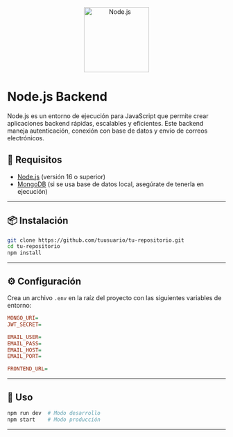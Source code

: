 <div align="center">
    <a href="https://nodejs.org/">
        <img
            alt="Node.js"
            src="https://upload.wikimedia.org/wikipedia/commons/d/d9/Node.js_logo.svg"
            width="150">
    </a>
</div>

# Node.js Backend

Node.js es un entorno de ejecución para JavaScript que permite crear aplicaciones backend rápidas, escalables y eficientes. Este backend maneja autenticación, conexión con base de datos y envío de correos electrónicos.

## 📌 Requisitos

- [Node.js](https://nodejs.org/) (versión 16 o superior)
- [MongoDB](https://www.mongodb.com/) (si se usa base de datos local, asegúrate de tenerla en ejecución)

---

## 📦 Instalación

```sh
git clone https://github.com/tuusuario/tu-repositorio.git
cd tu-repositorio
npm install
```

---

## ⚙️ Configuración

Crea un archivo `.env` en la raíz del proyecto con las siguientes variables de entorno:

```ini
MONGO_URI=
JWT_SECRET=

EMAIL_USER=
EMAIL_PASS=
EMAIL_HOST=
EMAIL_PORT=

FRONTEND_URL=
```

---

## 🚀 Uso

```sh
npm run dev  # Modo desarrollo
npm start    # Modo producción
```

---



